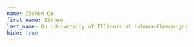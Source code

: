```yaml
--- 
name: Zishen Qu  
first_name: Zishen 
last_name: Qu (University of Illinois at Urbana-Champaign) 
hide: true 
--- 
```

 
 